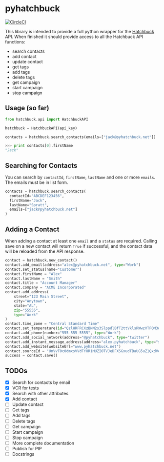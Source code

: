 # pyhatchbuck

[![CircleCI](https://circleci.com/gh/jakesen/pyhatchbuck.svg?style=svg)](https://circleci.com/gh/jakesen/pyhatchbuck)

This library is intended to provide a full python wrapper for the [Hatchbuck][hatchbuck] API. When finished it should provide access to all the Hatchbuck API functions:

* search contacts
* add contact
* update contact
* get tags
* add tags
* delete tags
* get campaign
* start campaign
* stop campaign

[hatchbuck]: http://www.hatchbuck.com

## Usage (so far)

```py
from hatchbuck.api import HatchbuckAPI

hatchbuck = HatchbuckAPI(api_key)

contacts = hatchbuck.search_contacts(emails=["jack@pyhatchbuck.net"])

>>> print contacts[0].firstName
"Jack"
```

## Searching for Contacts

You can search by `contactId`, `firstName`, `lastName` and one or more `emails`. The emails must be in list form.

```py
contacts = hatchbuck.search_contacts(
  contactId="ABCDEF123456",
  firstName="Jack",
  lastName="Spratt",
  emails=["jack@pyhatchbuck.net"]
)
```

## Adding a Contact

When adding a contact at least one `email` and a `status` are required. Calling save on a new contact will return `True` if successful, and the contact data will be reloaded from the API response.

```py
contact = hatchbuck.new_contact()
contact.add_email(address="alex@pyhatchbuck.net", type="Work")
contact.set_status(name="Customer")
contact.firstName = "Alex"
contact.lastName = "Smith"
contact.title = "Account Manager"
contact.company = "ACME Incorporated"
contact.add_address(
    street="123 Main Street",
    city="Anytown",
    state="AL",
    zip="55555",
    type="Work"
)
contact.time_zone = "Central Standard Time"
contact.set_temperature(id="QzlHRFRCXzBNN2s3SlppdlBfT2ttVklsRWwzVTFOM3d6SWNJV0xzZkFHODE1")
contact.add_phone(number="555-555-5555", type="Work")
contact.add_social_network(address="@pyhatchbuck", type="twitter")
contact.add_instant_message_address(address="alex.pyhatchbuck", type="skype")
contact.add_website(websiteUrl="www.pyhatchbuck.net")
contact.sourceId = "UnVvT0c0dmxsVVdFYUR1MUZIOTVJeDFXSGxudTBaUG5uZ1QxdVo1aElUVTE1"
success = contact.save()
```

## TODOs

- [x] Search for contacts by email
- [x] VCR for tests
- [x] Search with other attributes
- [x] Add contact
- [ ] Update contact
- [ ] Get tags
- [ ] Add tags
- [ ] Delete tags
- [ ] Get campaign
- [ ] Start campaign
- [ ] Stop campaign
- [ ] More complete documentation
- [ ] Publish for PIP
- [ ] Docstrings
